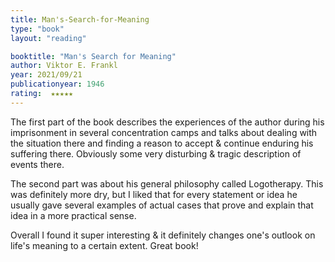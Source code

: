 ```yaml
---
title: Man's-Search-for-Meaning
type: "book"
layout: "reading"

booktitle: "Man's Search for Meaning"
author: Viktor E. Frankl
year: 2021/09/21
publicationyear: 1946
rating:  ★★★★★
---
```


The first part of the book describes the experiences of the author during his imprisonment in several concentration camps and talks about dealing with the situation there and finding a reason to accept & continue enduring his suffering there. Obviously some very disturbing & tragic description of events there.

The second part was about his general philosophy called Logotherapy. This was definitely more dry, but I liked that for every statement or idea he usually gave several examples of actual cases that prove and explain that idea in a more practical sense.

Overall I found it super interesting & it definitely changes one's outlook on life's meaning to a certain extent. Great book!
